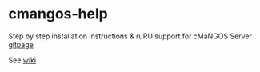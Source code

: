 # cmangos-help
Step by step installation instructions & ruRU support for cMaNGOS Server [gitpage](https://github.com/cmangos)

See [wiki](https://github.com/biosfree/cmangos-help/wiki)
